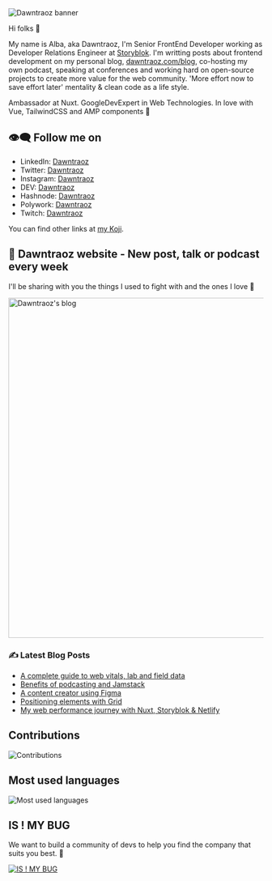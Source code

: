 <img src="https://pbs.twimg.com/profile_banners/1188743102409924609/1697392977/1500x500" alt="Dawntraoz banner" />

Hi folks 👋

My name is Alba, aka Dawntraoz, I'm Senior FrontEnd Developer working as Developer Relations Engineer at [Storyblok](https://storyblok.com). I'm writting posts about frontend development on my personal blog, [dawntraoz.com/blog](https://www.dawntraoz.com/blog/), co-hosting my own podcast, speaking at conferences and working hard on open-source projects to create more value for the web community. 'More effort now to save effort later' mentality & clean code as a life style.

Ambassador at Nuxt.
GoogleDevExpert in Web Technologies.
In love with Vue, TailwindCSS and AMP components 🥰

## 👁‍🗨 Follow me on

- LinkedIn: [Dawntraoz](https://linkedin.com/in/dawntraoz)
- Twitter: [Dawntraoz](https://twitter.com/dawntraoz)
- Instagram: [Dawntraoz](https://instagram.com/dawntraoz)
- DEV: [Dawntraoz](https://dev.to/dawntraoz)
- Hashnode: [Dawntraoz](https://hashnode.com/@dawntraoz)
- Polywork: [Dawntraoz](https://www.polywork.com/dawntraoz)
- Twitch: [Dawntraoz](https://twitch.tv/dawntraoz)

You can find other links at [my Koji](https://withkoji.com/@Dawntraoz).

## 🌄 Dawntraoz website - New post, talk or podcast every week

I'll be sharing with you the things I used to fight with and the ones I love 🦸‍

<a href="https://www.dawntraoz.com/blog/" rel="nofollow">
  <img width="672" src="https://www.dawntraoz.com/images/blog.jpg" alt="Dawntraoz's blog" />
</a>

### ✍ Latest Blog Posts

<!-- BLOG-POST-LIST:START -->
- [A complete guide to web vitals, lab and field data](https://dawntraoz.com/blog/a-complete-guide-to-web-vitals-lab-and-field-data)
- [Benefits of podcasting and Jamstack](https://dawntraoz.com/blog/benefits-of-podcasting-and-how-to-showcase-it-on-a-jamstack-site)
- [A content creator using Figma](https://dawntraoz.com/blog/a-content-creator-using-figma)
- [Positioning elements with Grid](https://dawntraoz.com/blog/positioning-elements-with-grid)
- [My web performance journey with Nuxt, Storyblok &amp; Netlify](https://dawntraoz.com/blog/my-web-performance-journey-with-nuxt-storyblok-netlify)
<!-- BLOG-POST-LIST:END -->

## Contributions

<img src="https://github-readme-stats.vercel.app/api?username=dawntraoz&show_icons=true&count_private=true&title_color=b794f4&text_color=ffffff&icon_color=ffffff&bg_color=1a202c&include_all_commits=true" alt="Contributions" />

## Most used languages

<img src="https://github-readme-stats.vercel.app/api/top-langs/?username=dawntraoz&layout=compact&title_color=553c9a&text_color=1a202c" alt="Most used languages" />

## IS ! MY BUG

We want to build a community of devs to help you find the company that suits you best. 💜

<a href="https://www.dawntraoz.com/blog/presenting-our-new-project-is-not-my-bug/" rel="nofollow">
  <img src="https://img2.storyblok.com/672x0/f/79165/1292x484/86c9bad56a/evaluate-cta.png" alt="IS ! MY BUG" />
</a>
